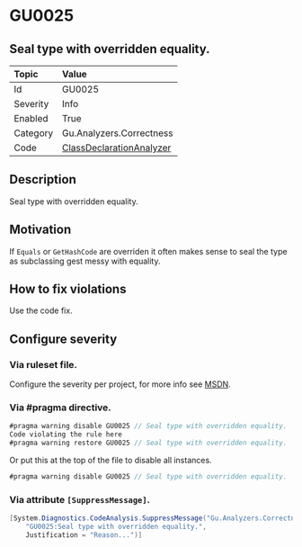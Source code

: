 # GU0025
## Seal type with overridden equality.

| Topic    | Value
| :--      | :--
| Id       | GU0025
| Severity | Info
| Enabled  | True
| Category | Gu.Analyzers.Correctness
| Code     | [ClassDeclarationAnalyzer](https://github.com/GuOrg/Gu.Analyzers/blob/master/Gu.Analyzers/Analyzers/ClassDeclarationAnalyzer.cs)


## Description

Seal type with overridden equality.

## Motivation

If `Equals` or `GetHashCode` are overriden it often makes sense to seal the type as subclassing gest messy with equality.


## How to fix violations

Use the code fix.

<!-- start generated config severity -->
## Configure severity

### Via ruleset file.

Configure the severity per project, for more info see [MSDN](https://msdn.microsoft.com/en-us/library/dd264949.aspx).

### Via #pragma directive.
```C#
#pragma warning disable GU0025 // Seal type with overridden equality.
Code violating the rule here
#pragma warning restore GU0025 // Seal type with overridden equality.
```

Or put this at the top of the file to disable all instances.
```C#
#pragma warning disable GU0025 // Seal type with overridden equality.
```

### Via attribute `[SuppressMessage]`.

```C#
[System.Diagnostics.CodeAnalysis.SuppressMessage("Gu.Analyzers.Correctness", 
    "GU0025:Seal type with overridden equality.", 
    Justification = "Reason...")]
```
<!-- end generated config severity -->